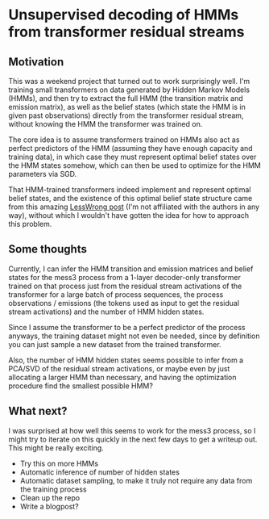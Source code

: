 # Unsupervised decoding of HMMs from transformer residual streams
## Motivation
This was a weekend project that turned out to work surprisingly well. I'm training small transformers on data generated by Hidden Markov Models (HMMs), and then try to extract the full HMM (the transition matrix and emission matrix), as well as the belief states (which state the HMM is in given past observations) directly from the transformer residual stream, without knowing the HMM the transformer was trained on. 

The core idea is to assume transformers trained on HMMs also act as perfect predictors of the HMM (assuming they have enough capacity and training data), in which case they must represent optimal belief states over the HMM states somehow, which can then be used to optimize for the HMM parameters via SGD.

That HMM-trained transformers indeed implement and represent optimal belief states, and the existence of this optimal belief state structure came from this amazing [LessWrong post](https://www.lesswrong.com/posts/gTZ2SxesbHckJ3CkF/transformers-represent-belief-state-geometry-in-their) (I'm not affiliated with the authors in any way), without which I wouldn't have gotten the idea for how to approach this problem.

## Some thoughts
Currently, I can infer the HMM transition and emission matrices and belief states for the mess3 process from a 1-layer decoder-only transformer trained on that process just from the residual stream activations of the transformer for a large batch of process sequences, the process observations / emissions (the tokens used as input to get the residual stream activations) and the number of HMM hidden states.

Since I assume the transformer to be a perfect predictor of the process anyways, the training dataset might not even be needed, since by definition you can just sample a new dataset from the trained transformer.

Also, the number of HMM hidden states seems possible to infer from a PCA/SVD of the residual stream activations, or maybe even by just allocating a larger HMM than necessary, and having the optimization procedure find the smallest possible HMM?

## What next?
I was surprised at how well this seems to work for the mess3 process, so I might try to iterate on this quickly in the next few days to get a writeup out. This might be really exciting.

- Try this on more HMMs
- Automatic inference of number of hidden states
- Automatic dataset sampling, to make it truly not require any data from the training process
- Clean up the repo
- Write a blogpost?
